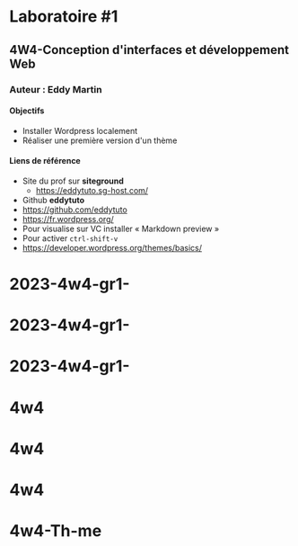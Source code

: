 # Laboratoire #1
## 4W4-Conception d'interfaces et développement Web
### Auteur : Eddy Martin

#### Objectifs
- Installer Wordpress localement
- Réaliser une première version d'un thème

#### Liens de référence
- Site du prof sur **siteground**
    - https://eddytuto.sg-host.com/
- Github **eddytuto**    
- https://github.com/eddytuto
- https://fr.wordpress.org/
- Pour visualise sur VC installer  « Markdown preview »
- Pour activer `ctrl-shift-v`
- https://developer.wordpress.org/themes/basics/
# 2023-4w4-gr1-
# 2023-4w4-gr1-
# 2023-4w4-gr1-
# 4w4
# 4w4
# 4w4
# 4w4-Th-me
